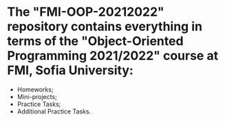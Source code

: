 # The "FMI-OOP-20212022" repository contains everything in terms of the "Object-Oriented Programming 2021/2022" course at FMI, Sofia University:

- Homeworks;
- Mini-projects;
- Practice Tasks;
- Additional Practice Tasks.

